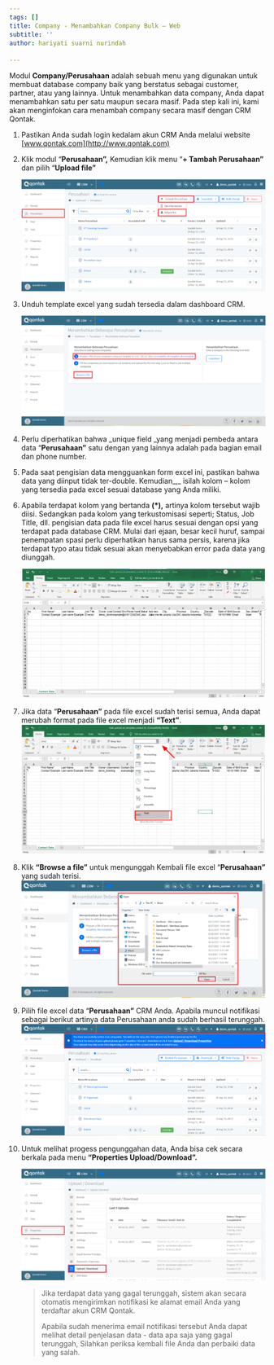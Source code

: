 ```yaml
---
tags: []
title: Company - Menambahkan Company Bulk – Web
subtitle: ''
author: hariyati suarni nurindah

---
```

Modul **Company/Perusahaan** adalah sebuah menu yang digunakan untuk membuat database company baik yang berstatus sebagai customer, partner, atau yang lainnya. Untuk menambahkan data company, Anda dapat menambahkan satu per satu maupun secara masif. Pada step kali ini, kami akan menginfokan cara menambah company secara masif dengan CRM Qontak.

 1. Pastikan Anda sudah login kedalam akun CRM Anda melalui website [www.qontak.com](http://www.qontak.com)
 2. Klik modul “**Perusahaan”,** Kemudian klik menu “**+ Tambah Perusahaan”** dan pilih “**Upload file”**

    ![](/uploads/bulkperusahan1.PNG)
 3. Unduh template excel yang sudah tersedia dalam dashboard CRM.

    ![](/uploads/bulkperusahan2.PNG)
 4. Perlu diperhatikan bahwa _unique field _yang menjadi pembeda antara data “**Perusahaan”** satu dengan yang lainnya adalah pada bagian email dan phone number.
 5. Pada saat pengisian data mengguankan form excel ini, pastikan bahwa data yang diinput tidak ter-double. Kemudian_,_ isilah kolom – kolom yang tersedia pada excel sesuai database yang Anda miliki.
 6. Apabila terdapat kolom yang bertanda **(*),** artinya kolom tersebut wajib diisi. Sedangkan pada kolom yang terkustomisasi seperti; Status, Job Title, dll. pengisian data pada file excel harus sesuai dengan opsi yang terdapat pada database CRM. Mulai dari ejaan, besar kecil huruf, sampai penempatan spasi perlu diperhatikan harus sama persis, karena jika terdapat typo atau tidak sesuai akan menyebabkan error pada data yang diunggah.

    ![](/uploads/bulkontak4.PNG)
 7. Jika data “**Perusahaan”** pada file excel sudah terisi semua, Anda dapat merubah format pada file excel menjadi **“Text”**.  
    ![](/uploads/bulkontak6.PNG)
 8. Klik **“Browse a file”** untuk mengunggah Kembali file excel “**Perusahaan”** yang sudah terisi.  
    ![](/uploads/bulkcompany3.PNG)
 9. Pilih file excel data “**Perusahaan”** CRM Anda. Apabila muncul notifikasi sebagai berikut artinya data Perusahaan anda sudah berhasil terunggah.  
    ![](/uploads/bulkperusahan3.PNG)
10. Untuk melihat progess pengunggahan data, Anda bisa cek secara berkala pada menu **“Properties Upload/Download”.**

    ![](/uploads/kontakbukl3-1.PNG)

    > Jika terdapat data yang gagal terunggah, sistem akan secara otomatis mengirimkan notifikasi ke alamat email Anda yang terdaftar akun CRM Qontak.
    >
    > Apabila sudah menerima email notifikasi tersebut Anda dapat melihat detail penjelasan data - data apa saja yang gagal terunggah, Silahkan periksa kembali file Anda dan perbaiki data yang salah.